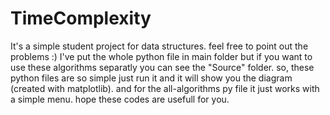 # TimeComplexity
It's a simple student project for data structures. feel free to point out the problems :)
I've put the whole python file in main folder but if you want to use these algorithms separatly you can see the "Source" folder.
so, these python files are so simple just run it and it will show you the diagram (created with matplotlib).
and for the all-algorithms py file it just works with a simple menu.
hope these codes are usefull for you.
